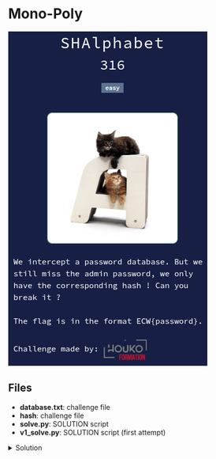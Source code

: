 # Mono-Poly

![chall](challenge.png)

## Files

* **database.txt**: challenge file
* **hash**: challenge file
* **solve.py**: SOLUTION script
* **v1_solve.py**: SOLUTION script (first attempt)

<details>
<summary>Solution</summary>

* We are presented with a hash and a database of words (with their hashes).
* First thing to check : which hash algorithm is used ? Using [this tool](https://hashes.com/en/tools/hash_identifier), we find out it is SHA256.
* We suppose the words are generated from common parts.
  * We proceed to give the database to Perplexity, asking for the smallest common parts.
* We then write a first script to "bruteforce" the password by concatenating the common parts and checking if the hash matches.
  * It does not find the password, or run indefinitely.
* We then optimize (thanks to the LLM) the script by prioritizing according to the frequency of appearance of the parts in the database.
  * We had to expand the `max_attempts` which was originally set to 1 million, to 30 million.
* Our new script finds the password quickly :
  ```
  [!] Found! Original word: ringckouck
  [i] Total attempts: 8 930 847
  [i] Time taken: 1 minute 31 seconds
  ```
* It's a question of luck, here is a second run :
  ```
  [!] Found! Original word: ringckouck
  [i] Total attempts: 1 903 723
  [i] Time taken: 18 seconds
  ```

Flag : `ECW{ringckouck}`

</details>